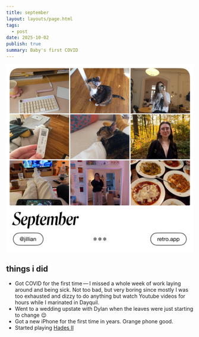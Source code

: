 ```yaml
---
title: september
layout: layouts/page.html
tags:
  - post
date: 2025-10-02
publish: true
summary: Baby's first COVID
---
```

![September recap from Retro.app](./photos/september_recap.png)

## things i did
- Got COVID for the first time — I missed a whole week of work laying around and being sick. Not too bad, but very boring since mostly I was too exhausted and dizzy to do anything but watch Youtube videos for hours while I marinated in Dayquil.
- Went to a wedding upstate with Dylan when the leaves were just starting to change 😌
- Got a new iPhone for the first time in years. Orange phone good. 
- Started playing [Hades II](https://jillian.garden/shelf/games/hades/)